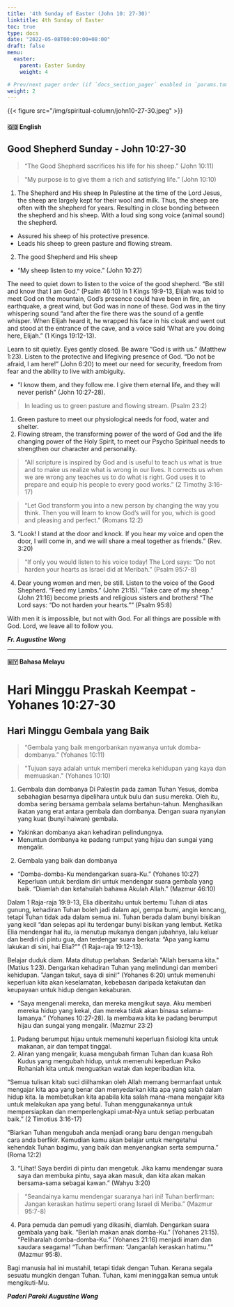 ```yaml
---
title: '4th Sunday of Easter (John 10: 27-30)'
linktitle: 4th Sunday of Easter
toc: true
type: docs
date: "2022-05-08T00:00:00+08:00"
draft: false
menu:
  easter:
    parent: Easter Sunday
    weight: 4

# Prev/next pager order (if `docs_section_pager` enabled in `params.toml`)
weight: 2
---
```

{{< figure src="/img/spiritual-column/john10-27-30.jpeg" >}}

#### :gb: __English__

## Good Shepherd Sunday - John 10:27-30
> “The Good Shepherd sacrifices his life for his sheep.” (John 10:11)

> “My purpose is to give them a rich and satisfying life.” (John 10:10)

1. The Shepherd and His sheep
In Palestine at the time of the Lord Jesus, the sheep are largely kept for their wool and milk. Thus, the sheep are often with the shepherd for years. Resulting in close bonding between the shepherd and his sheep. With a loud sing song voice (animal sound) the shepherd.
- Assured his sheep of his protective presence.
- Leads his sheep to green pasture and flowing stream.

2. The good Shepherd and His sheep
- “My sheep listen to my voice.” (John 10:27)

The need to quiet down to listen to the voice of the good shepherd. “Be still and know that I am God.” (Psalm 46:10)
In 1 Kings 19:9-13, Elijah was told to meet God on the mountain, God’s presence could have been in fire, an earthquake, a great wind, but God was in none of these. God was in the tiny whispering sound “and after the fire there was the sound of a gentle whisper. When Elijah heard it, he wrapped his face in his cloak and went out and stood at the entrance of the cave, and a voice said ‘What are you doing here, Elijah.” (1 Kings 19:12-13).

Learn to sit quietly. Eyes gently closed. Be aware “God is with us.” (Matthew 1:23). Listen to the protective and lifegiving presence of God. “Do not be afraid, I am here!” (John 6:20) to meet our need for security, freedom from fear and the ability to live with ambiguity.

- ”I know them, and they follow me. I give them eternal life, and they will never perish” (John 10:27-28).

> In leading us to green pasture and flowing stream. (Psalm 23:2)

1. Green pasture to meet our physiological needs for food, water and shelter.
2. Flowing stream, the transforming power of the word of God and the life changing power of the Holy Spirit, to meet our Psycho Spiritual needs to strengthen our character and personality.

> “All scripture is inspired by God and is useful to teach us what is true and to make us realize what is wrong in our lives. It corrects us when we are wrong any teaches us to do what is right. God uses it to prepare and equip his people to every good works.” (2 Timothy 3:16-17)

> “Let God transform you into a new person by changing the way you think. Then you will learn to know God’s will for you, which is good and pleasing and perfect.” (Romans 12:2)

3. “Look! I stand at the door and knock. If you hear my voice and open the door, I will come in, and we will share a meal together as friends.” (Rev. 3:20)

> “If only you would listen to his voice today! The Lord says: “Do not harden your hearts as Israel did at Meribah.” (Psalm 95:7-8)

4. Dear young women and men, be still. Listen to the voice of the Good Shepherd. “Feed my Lambs.” (John 21:15). “Take care of my sheep.” (John 21:16) become priests and religious sisters and brothers! “The Lord says: “Do not harden your hearts.”” (Psalm 95:8)

With men it is impossible, but not with God. For all things are possible with God. Lord, we leave all to follow you.

___Fr. Augustine Wong___

---

#### :malaysia: __Bahasa Melayu__

# Hari Minggu Praskah Keempat - Yohanes 10:27-30

## Hari Minggu Gembala yang Baik

> “Gembala yang baik mengorbankan nyawanya untuk domba-dombanya.” (Yohanes 10:11)

> "Tujuan saya adalah untuk memberi mereka kehidupan yang kaya dan memuaskan." (Yohanes 10:10)

1. Gembala dan dombanya
Di Palestin pada zaman Tuhan Yesus, domba sebahagian besarnya dipelihara untuk bulu dan susu mereka. Oleh itu, domba sering bersama gembala selama bertahun-tahun. Menghasilkan ikatan yang erat antara gembala dan dombanya. Dengan suara nyanyian yang kuat (bunyi haiwan) gembala.
- Yakinkan dombanya akan kehadiran pelindungnya.
- Menuntun dombanya ke padang rumput yang hijau dan sungai yang mengalir.

2. Gembala yang baik dan dombanya
- “Domba-domba-Ku mendengarkan suara-Ku.” (Yohanes 10:27)
Keperluan untuk berdiam diri untuk mendengar suara gembala yang baik. “Diamlah dan ketahuilah bahawa Akulah Allah.” (Mazmur 46:10)

Dalam 1 Raja-raja 19:9-13, Elia diberitahu untuk bertemu Tuhan di atas gunung, kehadiran Tuhan boleh jadi dalam api, gempa bumi, angin kencang, tetapi Tuhan tidak ada dalam semua ini. Tuhan berada dalam bunyi bisikan yang kecil “dan selepas api itu terdengar bunyi bisikan yang lembut. Ketika Elia mendengar hal itu, ia menutup mukanya dengan jubahnya, lalu keluar dan berdiri di pintu gua, dan terdengar suara berkata: “Apa yang kamu lakukan di sini, hai Elia?”” (1 Raja-raja 19:12-13).

Belajar duduk diam. Mata ditutup perlahan. Sedarlah "Allah bersama kita." (Matius 1:23). Dengarkan kehadiran Tuhan yang melindungi dan memberi kehidupan. "Jangan takut, saya di sini!" (Yohanes 6:20) untuk memenuhi keperluan kita akan keselamatan, kebebasan daripada ketakutan dan keupayaan untuk hidup dengan kekaburan.

- ”Saya mengenali mereka, dan mereka mengikut saya. Aku memberi mereka hidup yang kekal, dan mereka tidak akan binasa selama-lamanya.” (Yohanes 10:27-28).
Ia membawa kita ke padang berumput hijau dan sungai yang mengalir. (Mazmur 23:2)

1. Padang berumput hijau untuk memenuhi keperluan fisiologi kita untuk makanan, air dan tempat tinggal.
2. Aliran yang mengalir, kuasa mengubah firman Tuhan dan kuasa Roh Kudus yang mengubah hidup, untuk memenuhi keperluan Psiko Rohaniah kita untuk menguatkan watak dan keperibadian kita.

“Semua tulisan kitab suci diilhamkan oleh Allah memang bermanfaat untuk mengajar kita apa yang benar dan menyedarkan kita apa yang salah dalam hidup kita. Ia membetulkan kita apabila kita salah mana-mana mengajar kita untuk melakukan apa yang betul. Tuhan menggunakannya untuk mempersiapkan dan memperlengkapi umat-Nya untuk setiap perbuatan baik.” (2 Timotius 3:16-17)

“Biarkan Tuhan mengubah anda menjadi orang baru dengan mengubah cara anda berfikir. Kemudian kamu akan belajar untuk mengetahui kehendak Tuhan bagimu, yang baik dan menyenangkan serta sempurna.” (Roma 12:2)

3. “Lihat! Saya berdiri di pintu dan mengetuk. Jika kamu mendengar suara saya dan membuka pintu, saya akan masuk, dan kita akan makan bersama-sama sebagai kawan.” (Wahyu 3:20)

> “Seandainya kamu mendengar suaranya hari ini! Tuhan berfirman: Jangan keraskan hatimu seperti orang Israel di Meriba.” (Mazmur 95:7-8)

4. Para pemuda dan pemudi yang dikasihi, diamlah. Dengarkan suara gembala yang baik. “Berilah makan anak domba-Ku.” (Yohanes 21:15). “Peliharalah domba-domba-Ku.” (Yohanes 21:16) menjadi imam dan saudara seagama! “Tuhan berfirman: “Janganlah keraskan hatimu.”” (Mazmur 95:8).

Bagi manusia hal ini mustahil, tetapi tidak dengan Tuhan. Kerana segala sesuatu mungkin dengan Tuhan. Tuhan, kami meninggalkan semua untuk mengikuti-Mu.


___Paderi Paroki  Augustine Wong___

